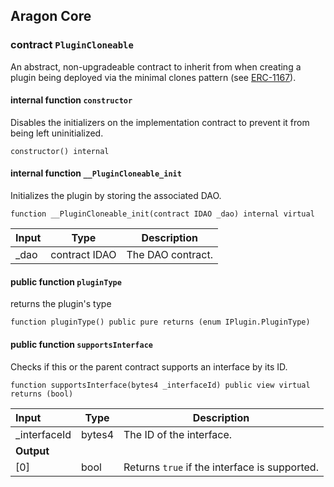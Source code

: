 ## Aragon Core

###  contract `PluginCloneable`

An abstract, non-upgradeable contract to inherit from when creating a plugin being deployed via the minimal clones pattern (see [ERC-1167](https://eips.ethereum.org/EIPS/eip-1167)).

#### internal function `constructor`

Disables the initializers on the implementation contract to prevent it from being left uninitialized.

```solidity
constructor() internal 
```

#### internal function `__PluginCloneable_init`

Initializes the plugin by storing the associated DAO.

```solidity
function __PluginCloneable_init(contract IDAO _dao) internal virtual 
```

| Input | Type | Description |
|:----- | ---- | ----------- |
| _dao | contract IDAO | The DAO contract. |

#### public function `pluginType`

returns the plugin's type

```solidity
function pluginType() public pure returns (enum IPlugin.PluginType) 
```

#### public function `supportsInterface`

Checks if this or the parent contract supports an interface by its ID.

```solidity
function supportsInterface(bytes4 _interfaceId) public view virtual returns (bool) 
```

| Input | Type | Description |
|:----- | ---- | ----------- |
| _interfaceId | bytes4 | The ID of the interface. |
| **Output** | |
| [0] | bool | Returns `true` if the interface is supported. |

